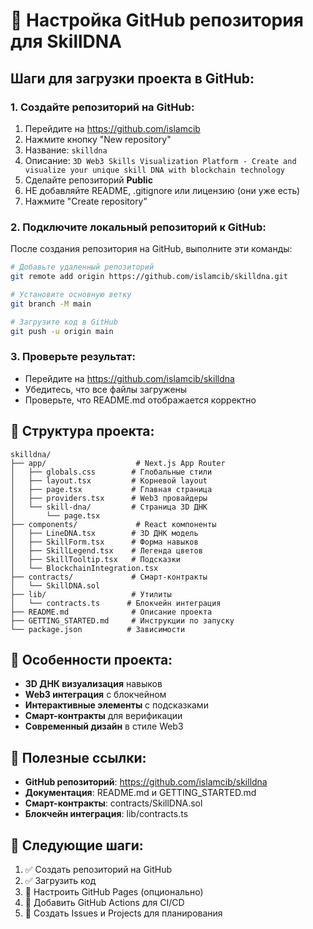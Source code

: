 # 🚀 Настройка GitHub репозитория для SkillDNA

## Шаги для загрузки проекта в GitHub:

### 1. Создайте репозиторий на GitHub:
1. Перейдите на https://github.com/islamcib
2. Нажмите кнопку "New repository"
3. Название: `skilldna`
4. Описание: `3D Web3 Skills Visualization Platform - Create and visualize your unique skill DNA with blockchain technology`
5. Сделайте репозиторий **Public**
6. НЕ добавляйте README, .gitignore или лицензию (они уже есть)
7. Нажмите "Create repository"

### 2. Подключите локальный репозиторий к GitHub:

После создания репозитория на GitHub, выполните эти команды:

```bash
# Добавьте удаленный репозиторий
git remote add origin https://github.com/islamcib/skilldna.git

# Установите основную ветку
git branch -M main

# Загрузите код в GitHub
git push -u origin main
```

### 3. Проверьте результат:
- Перейдите на https://github.com/islamcib/skilldna
- Убедитесь, что все файлы загружены
- Проверьте, что README.md отображается корректно

## 📁 Структура проекта:

```
skilldna/
├── app/                    # Next.js App Router
│   ├── globals.css        # Глобальные стили
│   ├── layout.tsx         # Корневой layout
│   ├── page.tsx           # Главная страница
│   ├── providers.tsx      # Web3 провайдеры
│   └── skill-dna/         # Страница 3D ДНК
│       └── page.tsx
├── components/             # React компоненты
│   ├── LineDNA.tsx        # 3D ДНК модель
│   ├── SkillForm.tsx      # Форма навыков
│   ├── SkillLegend.tsx    # Легенда цветов
│   ├── SkillTooltip.tsx   # Подсказки
│   └── BlockchainIntegration.tsx
├── contracts/             # Смарт-контракты
│   └── SkillDNA.sol
├── lib/                   # Утилиты
│   └── contracts.ts      # Блокчейн интеграция
├── README.md              # Описание проекта
├── GETTING_STARTED.md     # Инструкции по запуску
└── package.json          # Зависимости
```

## 🎯 Особенности проекта:

- **3D ДНК визуализация** навыков
- **Web3 интеграция** с блокчейном
- **Интерактивные элементы** с подсказками
- **Смарт-контракты** для верификации
- **Современный дизайн** в стиле Web3

## 🔗 Полезные ссылки:

- **GitHub репозиторий**: https://github.com/islamcib/skilldna
- **Документация**: README.md и GETTING_STARTED.md
- **Смарт-контракты**: contracts/SkillDNA.sol
- **Блокчейн интеграция**: lib/contracts.ts

## 📝 Следующие шаги:

1. ✅ Создать репозиторий на GitHub
2. ✅ Загрузить код
3. 🔄 Настроить GitHub Pages (опционально)
4. 🔄 Добавить GitHub Actions для CI/CD
5. 🔄 Создать Issues и Projects для планирования

